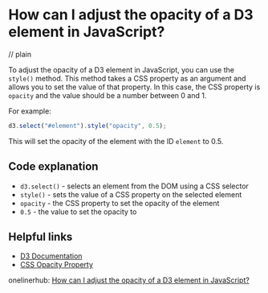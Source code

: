 # How can I adjust the opacity of a D3 element in JavaScript?
// plain

To adjust the opacity of a D3 element in JavaScript, you can use the `style()` method. This method takes a CSS property as an argument and allows you to set the value of that property. In this case, the CSS property is `opacity` and the value should be a number between 0 and 1.

For example:

```javascript
d3.select("#element").style("opacity", 0.5);
```

This will set the opacity of the element with the ID `element` to 0.5.

## Code explanation


* `d3.select()` - selects an element from the DOM using a CSS selector
* `style()` - sets the value of a CSS property on the selected element
* `opacity` - the CSS property to set the opacity of the element
* `0.5` - the value to set the opacity to

## Helpful links

* [D3 Documentation](https://github.com/d3/d3/blob/master/API.md)
* [CSS Opacity Property](https://www.w3schools.com/cssref/css_opacity.asp)

onelinerhub: [How can I adjust the opacity of a D3 element in JavaScript?](https://onelinerhub.com/javascript-d3/how-can-i-adjust-the-opacity-of-a-d--element-in-javascript)